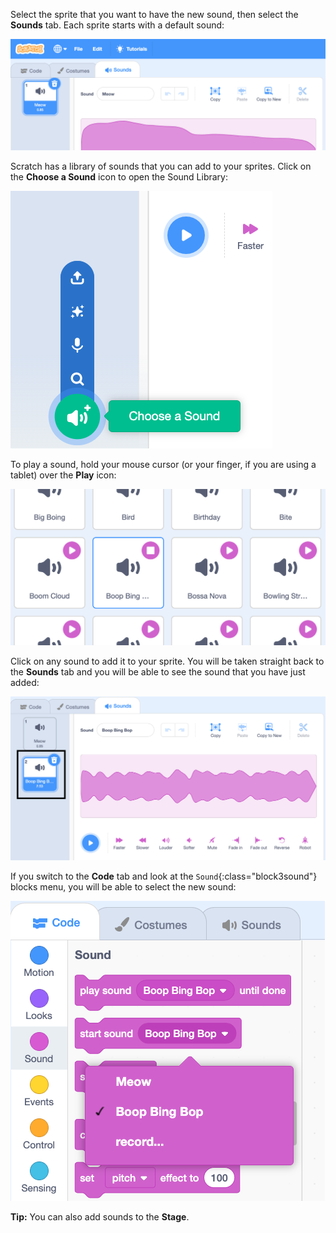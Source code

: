 Select the sprite that you want to have the new sound, then select the **Sounds** tab. Each sprite starts with a default sound:

![The Sounds tab open in the Scratch editor.](images/sound-tab.png)

Scratch has a library of sounds that you can add to your sprites. Click on the **Choose a Sound** icon to open the Sound Library:

![The 'Choose a Sound' icon highlighted.](images/choose-a-sound-button.png)

To play a sound, hold your mouse cursor (or your finger, if you are using a tablet) over the **Play** icon:

!['Play' icons.](images/sound-preview.png)

Click on any sound to add it to your sprite. You will be taken straight back to the **Sounds** tab and you will be able to see the sound that you have just added:

![A newly inserted sound in the Sounds tab.](images/new-sound-added.png)

If you switch to the **Code** tab and look at the `Sound`{:class="block3sound"} blocks menu, you will be able to select the new sound:

![The 'Sound' blocks menu, with the new sound available for use within blocks.](images/new-sound-block.png)

**Tip:** You can also add sounds to the **Stage**.
